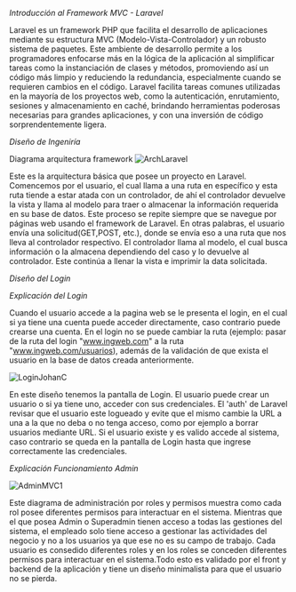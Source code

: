 *Introducción al Framework MVC - Laravel*

Laravel es un framework PHP que facilita el desarrollo de aplicaciones mediante su estructura MVC (Modelo-Vista-Controlador) y un robusto sistema de paquetes. Este ambiente de desarrollo permite a los programadores enfocarse más en la lógica de la aplicación al simplificar tareas como la instanciación de clases y métodos, promoviendo así un código más limpio y reduciendo la redundancia, especialmente cuando se requieren cambios en el código. Laravel facilita tareas comunes utilizadas en la mayoría de los proyectos web, como la autenticación, enrutamiento, sesiones y almacenamiento en caché, brindando herramientas poderosas necesarias para grandes aplicaciones, y con una inversión de código sorprendentemente ligera.

*Diseño de Ingeniría*

Diagrama arquitectura framework
![ArchLaravel](https://github.com/JohanC25/ingweb/assets/114593684/5d0d9f1a-d3f0-4248-8cdd-9fa32170181a)

Este es la arquitectura básica que posee un proyecto en Laravel. Comencemos por el usuario, el cual llama a una ruta en específico y esta ruta tiende a estar atada con un controlador, de ahí el controlador devuelve la vista y llama al modelo para traer o almacenar la información requerida en su base de datos. Este proceso se repite siempre que se navegue por páginas web usando el framework de Laravel.
En otras palabras, el usuario envía una solicitud(GET,POST, etc.), donde se envía eso a una ruta que nos lleva al controlador respectivo. El controlador llama al modelo, el cual busca información o la almacena dependiendo del caso y lo devuelve al controlador. Este continúa a llenar la vista e imprimir la data solicitada.


*Diseño del Login*

*Explicación del Login*

Cuando el usuario accede a la pagina web se le presenta el login, en el cual si ya tiene una cuenta puede acceder directamente, caso contrario puede crearse una cuenta. En el login no se puede cambiar la ruta (ejemplo: pasar de la ruta del login "www.ingweb.com" a la ruta "www.ingweb.com/usuarios), además de la validación de que exista el usuario en la base de datos creada anteriormente. 

![LoginJohanC](https://github.com/JohanC25/ingweb/assets/114593684/0ffe9686-8b35-4481-9625-30f471ba5abe)

En este diseño tenemos la pantalla de Login. El usuario puede crear un usuario o si ya tiene uno, acceder con sus credenciales. El 'auth' de Laravel revisar que el usuario este logueado y evite que el mismo cambie la URL a una a la que no deba o no tenga acceso, como por ejemplo a borrar usuarios mediante URL. Si el usuario existe y es valido accede al sistema, caso contrario se queda en la pantalla de Login hasta que ingrese correctamente las credenciales.

*Explicación Funcionamiento Admin*

![AdminMVC1](https://github.com/JohanC25/ingweb/assets/114593684/3700e97b-5e81-40f0-8aac-e0c37339ccb2)


Este diagrama de administración por roles y permisos muestra como cada rol posee diferentes permisos para interactuar en el sistema. Mientras que el que posea Admin o Superadmin tienen acceso a todas las gestiones del sistema, el empleado solo tiene acceso a gestionar las actividades del negocio y no a los usuarios ya que ese no es su campo de trabajo. Cada usuario es consedido diferentes roles y en los roles se conceden diferentes permisos para interactuar en el sistema.Todo esto es validado por el front y backend de la aplicación y tiene un diseño minimalista para que el usuario no se pierda.
